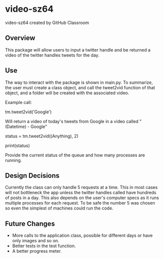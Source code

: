 # video-sz64
video-sz64 created by GitHub Classroom

## Overview
This package will allow users to input a twitter handle and be returned a video of the twitter handles tweets for the day. 


## Use
The way to interact with the package is shown in main.py. To summarize, the user must create a class object, and call the tweet2vid function of that object, and a folder will be created with the associated video. 

Example call:


tm.tweet2vid('Google')


Will return a video of today's tweets from Google in a video called "(Datetime) - Google"


status = tm.tweet2vid((Anything), 2)


print(status)


Provide the current status of the queue and how many processes are running. 

## Design Decisions
Currently the class can only handle 5 requests at a time. This in most cases will not bottleneck the app unless the twitter handles called have hundreds of posts in a day. This also depends on the user's computer specs as it runs multiple processes for each request. To be safe the number 5 was chosen so even the simplest of machines could run the code. 


## Future Changes
- More calls to the application class, possible for different days or have only images and so on.
- Better tests in the test function.
- A better progress meter. 
